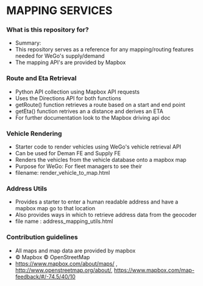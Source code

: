 # MAPPING SERVICES #



### What is this repository for? ###

* Summary:
* This repository serves as a reference for any mapping/routing features needed for WeGo's supply/demand
* The mapping API's are provided by Mapbox



### Route and Eta Retrieval ###

* Python API collection using Mapbox API requests  
* Uses the Directions API for both functions
* getRoute() function retrieves a route based on a start and end point
* getEta() function retrives an a distance and derives an ETA
* For further documentation look to the Mapbox driving api doc 


### Vehicle Rendering ###

* Starter code to render vehicles using WeGo's vehicle retrieval API 
* Can be used for Deman FE and Supply FE
* Renders the vehicles from the vehicle database onto a mapbox map
* Purpose for WeGo: For fleet managers to see their 
* filename: render_vehicle_to_map.html


### Address Utils ###

* Provides a starter to enter a human readable address and have a mapbox map go to that location 
* Also provides ways in which to retrieve address data from the geocoder
* file name : address_mapping_utils.html


### Contribution guidelines ###

* All maps and map data are provided by mapbox
* © Mapbox © OpenStreetMap 
* https://www.mapbox.com/about/maps/ , http://www.openstreetmap.org/about/, https://www.mapbox.com/map-feedback/#/-74.5/40/10



